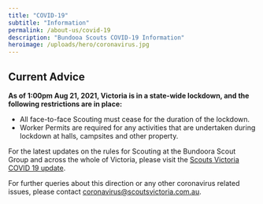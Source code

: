 ```yaml
---
title: "COVID-19"
subtitle: "Information"
permalink: /about-us/covid-19
description: "Bundooa Scouts COVID-19 Information"
heroimage: /uploads/hero/coronavirus.jpg
---
```


## Current Advice

**As of 1:00pm Aug 21, 2021, Victoria is in a state-wide lockdown, and the following restrictions are in place:**

* All face-to-face Scouting must cease for the duration of the lockdown.
* Worker Permits are required for any activities that are undertaken during lockdown at halls, campsites and other property.

For the latest updates on the rules for Scouting at the Bundoora Scout Group and across the whole of Victoria, please visit the [Scouts Victoria COVID 19 update](https://scoutsvictoria.com.au/about-us/news/covid-19-update/).

For further queries about this direction or any other coronavirus related issues, please contact [coronavirus@scoutsvictoria.com.au](mailto:coronavirus@scoutsvictoria.com.au).